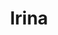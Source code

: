 ---
title: "Irina"
description: "Charming, sexy brunette model appearance with pleasure will be your companion for an evening or even a whole night. I'm motivated by successful men and make me confident, that's why I prefer this kind of company. Book a VIP escort and our meeting will come true in the near future.

I am fond of music, classical literature, and painting. I love to travel, mostly in warm countries. I speak Russian and English perfectly. I am open to new acquaintances with interesting people. I am an elite escort girl who will be pleasing not only to the body but also to the soul."
Price: "From 1000$"
height: "176"
weight: "49"
age: "23"
folder: irina
mainImage: 1.webp
bustSize: "2"
hairColor: "brunet"
visa: "europe"
images:
  - 2.webp
  - 3.webp
---